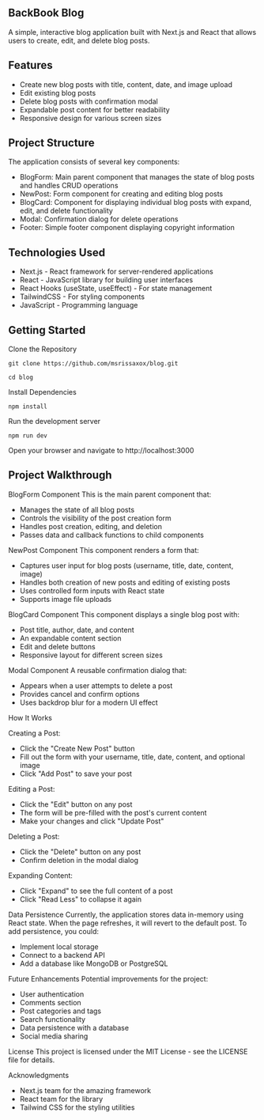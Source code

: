 ## BackBook Blog

A simple, interactive blog application built with Next.js and React that allows users to create, edit, and delete blog posts.

## Features

- Create new blog posts with title, content, date, and image upload
- Edit existing blog posts
- Delete blog posts with confirmation modal
- Expandable post content for better readability
- Responsive design for various screen sizes

## Project Structure

The application consists of several key components:

- BlogForm: Main parent component that manages the state of blog posts and handles CRUD operations
- NewPost: Form component for creating and editing blog posts
- BlogCard: Component for displaying individual blog posts with expand, edit, and delete functionality
- Modal: Confirmation dialog for delete operations
- Footer: Simple footer component displaying copyright information

## Technologies Used

- Next.js - React framework for server-rendered applications
- React - JavaScript library for building user interfaces
- React Hooks (useState, useEffect) - For state management
- TailwindCSS - For styling components
- JavaScript - Programming language

## Getting Started

Clone the Repository

```
git clone https://github.com/msrissaxox/blog.git
```

```
cd blog
```

Install Dependencies

```
npm install
```

Run the development server

```
npm run dev
```

Open your browser and navigate to http://localhost:3000

## Project Walkthrough

BlogForm Component
This is the main parent component that:

- Manages the state of all blog posts
- Controls the visibility of the post creation form
- Handles post creation, editing, and deletion
- Passes data and callback functions to child components

NewPost Component
This component renders a form that:

- Captures user input for blog posts (username, title, date, content, image)
- Handles both creation of new posts and editing of existing posts
- Uses controlled form inputs with React state
- Supports image file uploads

BlogCard Component
This component displays a single blog post with:

- Post title, author, date, and content
- An expandable content section
- Edit and delete buttons
- Responsive layout for different screen sizes

Modal Component
A reusable confirmation dialog that:

- Appears when a user attempts to delete a post
- Provides cancel and confirm options
- Uses backdrop blur for a modern UI effect

How It Works

Creating a Post:

- Click the "Create New Post" button
- Fill out the form with your username, title, date, content, and optional image
- Click "Add Post" to save your post

Editing a Post:

- Click the "Edit" button on any post
- The form will be pre-filled with the post's current content
- Make your changes and click "Update Post"

Deleting a Post:

- Click the "Delete" button on any post
- Confirm deletion in the modal dialog

Expanding Content:

- Click "Expand" to see the full content of a post
- Click "Read Less" to collapse it again

Data Persistence
Currently, the application stores data in-memory using React state. When the page refreshes, it will revert to the default post. To add persistence, you could:

- Implement local storage
- Connect to a backend API
- Add a database like MongoDB or PostgreSQL

Future Enhancements
Potential improvements for the project:

- User authentication
- Comments section
- Post categories and tags
- Search functionality
- Data persistence with a database
- Social media sharing

License
This project is licensed under the MIT License - see the LICENSE file for details.

Acknowledgments

- Next.js team for the amazing framework
- React team for the library
- Tailwind CSS for the styling utilities
